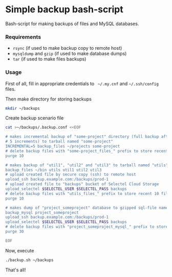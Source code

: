 # Simple backup bash-script

Bash-script for making backups of files and MySQL databases.

### Requirements

* `rsync` (if used to make backup copy to remote host)
* `mysqldump` and `gzip` (if used to make database dumps)
* `tar` (if used to make files backups)

### Usage

First of all, fill in appropriate credentials to ` ~/.my.cnf`
and `~/.ssh/config` files.

Then make directory for storing backups

```bash
mkdir ~/backups
```

Create backup scenario file

```bash
cat >~/backups/.backup.conf <<EOF

# makes incremental backup of "some-project" directory (full backup after
# 5 increments) to tarball named "some-project"
INCREMENTAL=5 backup_files ~/projects some-project
# delete backup files with "some-project_files_" prefix to store recent 10 files
purge 10

# makes backup of "util1", "util2" and "util3" to tarball named "utils"
backup_files ~/bin utils util1 util2 util3
# upload created file by secure copy (ssh) to remote host
upload_ssh backup.example.com:/backups/prod-1
# upload created file to "backups" bucket of Selectel Cloud Storage
upload_selectel $SELECTEL_USER $SELECTEL_PASS backups
# delete backup files with "utils_files_" prefix to store recent 10 files
purge 10

# makes dump of "project_someproject" database to gzipped sql-file named "project_someproject"
backup_mysql project_someproject
upload_ssh backup.example.com:/backups/prod-1
upload_selectel $SELECTEL_USER $SELECTEL_PASS backups
# delete backup files with "project_someproject_mysql_" prefix to store recent 30 files
purge 30

EOF

```

Now, execute

```bash
./backup.sh ~/backups
```

That's all!
